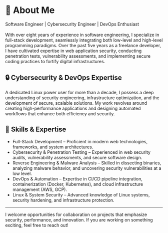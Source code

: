 # 🚀 About Me
Software Engineer | Cybersecurity Engineer | DevOps Enthusiast<br><br>
With over eight years of experience in software engineering, I specialize in full-stack development, seamlessly integrating both low-level and high-level programming paradigms. Over the past five years as a freelance developer, I have cultivated expertise in web application security, conducting penetration tests, vulnerability assessments, and implementing secure coding practices to fortify digital infrastructures.

## 🔒 Cybersecurity & DevOps Expertise
A dedicated Linux power user for more than a decade, I possess a deep understanding of security engineering, infrastructure optimization, and the development of secure, scalable solutions. My work revolves around creating high-performance applications and designing automated workflows that enhance both efficiency and security.

## 🔧 Skills & Expertise
- Full-Stack Development – Proficient in modern web technologies, frameworks, and system architectures.
- Cybersecurity & Penetration Testing – Experienced in web security audits, vulnerability assessments, and secure software design.
- Reverse Engineering & Malware Analysis – Skilled in dissecting binaries, analyzing malware behavior, and uncovering security vulnerabilities at a low level.
- DevOps & Automation – Expertise in CI/CD pipeline integration, containerization (Docker, Kubernetes), and cloud infrastructure management (AWS, GCP).
- Linux & System Security – Advanced knowledge of Linux systems, security hardening, and infrastructure protection.
<hr>

I welcome opportunities for collaboration on projects that emphasize security, performance, and innovation. If you are working on something exciting, feel free to reach out!
